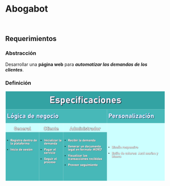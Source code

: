 # Abogabot

<br/>

## Requerimientos

### Abstracción
Desarrollar una **página web** para ***automatizar las demandas de los clientes***.

### Definición

![Specifications](./images/specifications.png)
